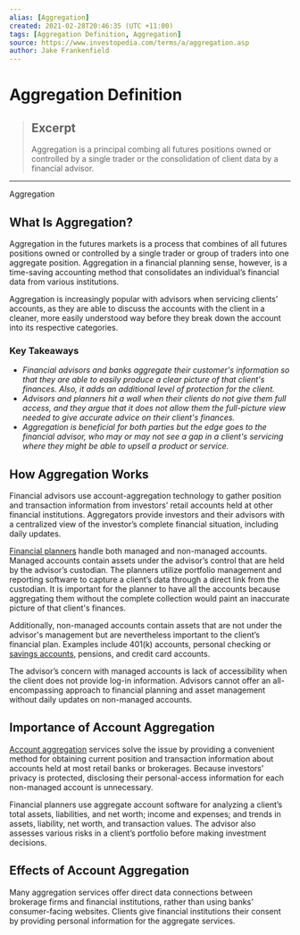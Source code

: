 ```yaml
---
alias: [Aggregation]
created: 2021-02-28T20:46:35 (UTC +11:00)
tags: [Aggregation Definition, Aggregation]
source: https://www.investopedia.com/terms/a/aggregation.asp
author: Jake Frankenfield
---
```


# Aggregation Definition

> ## Excerpt
> Aggregation is a principal combing all futures positions owned or controlled by a single trader or the consolidation of client data by a financial advisor.

---

Aggregation
## What Is Aggregation?

Aggregation in the futures markets is a process that combines of all futures positions owned or controlled by a single trader or group of traders into one aggregate position. Aggregation in a financial planning sense, however, is a time-saving accounting method that consolidates an individual’s financial data from various institutions.

Aggregation is increasingly popular with advisors when servicing clients’ accounts, as they are able to discuss the accounts with the client in a cleaner, more easily understood way before they break down the account into its respective categories.

### Key Takeaways

-   _Financial advisors and banks aggregate their customer's information so that they are able to easily produce a clear picture of that client's finances. Also, it adds an additional level of protection for the client._
-   _Advisors and planners hit a wall when their clients do not give them full access, and they argue that it does not allow them the full-picture view needed to give accurate advice on their client's finances._
-   _Aggregation is beneficial for both parties but the edge goes to the financial advisor, who may or may not see a gap in a client's servicing where they might be able to upsell a product or service._

## How Aggregation Works

Financial advisors use account-aggregation technology to gather position and transaction information from investors’ retail accounts held at other financial institutions. Aggregators provide investors and their advisors with a centralized view of the investor’s complete financial situation, including daily updates.

[Financial planners](https://www.investopedia.com/terms/f/financialplanner.asp) handle both managed and non-managed accounts. Managed accounts contain assets under the advisor’s control that are held by the advisor’s custodian. The planners utilize portfolio management and reporting software to capture a client’s data through a direct link from the custodian. It is important for the planner to have all the accounts because aggregating them without the complete collection would paint an inaccurate picture of that client's finances.

Additionally, non-managed accounts contain assets that are not under the advisor's management but are nevertheless important to the client’s financial plan. Examples include 401(k) accounts, personal checking or [savings accounts](https://www.investopedia.com/terms/s/savingsaccount.asp), pensions, and credit card accounts.

The advisor’s concern with managed accounts is lack of accessibility when the client does not provide log-in information. Advisors cannot offer an all-encompassing approach to financial planning and asset management without daily updates on non-managed accounts.

## Importance of Account Aggregation

[Account aggregation](https://www.investopedia.com/terms/a/account-aggregation.asp) services solve the issue by providing a convenient method for obtaining current position and transaction information about accounts held at most retail banks or brokerages. Because investors’ privacy is protected, disclosing their personal-access information for each non-managed account is unnecessary.

Financial planners use aggregate account software for analyzing a client’s total assets, liabilities, and net worth; income and expenses; and trends in assets, liability, net worth, and transaction values. The advisor also assesses various risks in a client’s portfolio before making investment decisions.

## Effects of Account Aggregation

Many aggregation services offer direct data connections between brokerage firms and financial institutions, rather than using banks’ consumer-facing websites. Clients give financial institutions their consent by providing personal information for the aggregate services.
